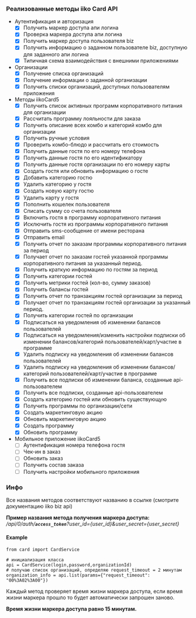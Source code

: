 ### Реализованные методы iiko Card API

-   Аутентификация и авторизация
    - [x] Получить маркер доступа апи логина
    - [x] Проверка маркера доступа апи логина
    - [x] Получить маркер доступа пользователя biz
    - [x] Получить информацию о заданном пользователе biz, доступную для заданного апи логина
    - [x] Типичная схема взаимодействия с внешними приложениями
-   Организации
    - [x] Получение списка организаций
    - [x] Получение информации о заданной организации
    - [x] Получить списки организаций, доступных пользователям приложения
-   Методы iikoCard5
    - [x] Получить список активных программ корпоративного питания для организации
    - [x] Рассчитать программу лояльности для заказа
    - [x] Получить описание всех комбо и категорий комбо для организации
    - [x] Получить ручные условия
    - [x] Проверить комбо-блюдо и рассчитать его стоимость
    - [x] Получить данные гостя по его номеру телефона
    - [x] Получить данные гостя по его идентификатору
    - [x] Получить данные гостя организации по его номеру карты
    - [x] Создать гостя или обновить информацию о госте
    - [x] Добавить категорию гостю
    - [x] Удалить категорию у гостя
    - [x] Создать новую карту гостю
    - [x] Удалить карту у гостя
    - [x] Пополнить кошелек пользователя
    - [x] Списать сумму со счета пользователя
    - [x] Включить гостя в программу корпоративного питания
    - [x] Исключить гостя из программы корпоративного питания
    - [x] Отправить sms-сообщение от имени ресторана
    - [x] Отправить email
    - [x] Получить отчет по заказам программы корпоративного питания за период
    - [x] Получает отчет по заказам гостей указанной программы корпоративного питания за указанный период.
    - [x] Получить краткую информацию по гостям за период
    - [x] Получить категории гостей
    - [x] Получить метрики гостей (кол-во, сумму заказов)
    - [x] Получить балансы гостей
    - [x] Получить отчет по транзакциям гостей организации за период
    - [x] Получает отчет по транзакциям гостей организации за указанный период.
    - [x] Получить категории гостей по организации
    - [x] Подписаться на уведомления об изменении балансов пользователей
    - [x] Подписаться на уведомления/изменить настройки подписки об изменении балансов/категорий пользователей/карт/участие в программе
    - [x] Удалить подписку на уведомления об изменении балансов пользователей
    - [x] Удалить подписку на уведомления об изменении балансов/категорий пользователей/карт/участие в программе
    - [x] Получить все подписки об изменении баланса, созданные api-пользователем
    - [x] Получить все подписки, созданные api-пользователем
    - [x] Создать категорию гостей или обновить существующую
    - [x] Получить программы по организации/сети
    - [x] Создать маркетинговую акцию
    - [x] Обновить маркетинговую акцию
    - [x] Создать программу
    - [x] Обновить программу
-   Мобильное приложение iikoCard5
    - [ ] Аутентификация номера телефона гостя
    - [ ] Чек-ин в заказ
    - [ ] Обновить заказ
    - [ ] Получить состав заказа
    - [ ] Получить настройки мобильного приложения

### Инфо
Все названия методов соответствуют названию в ссылке (смотрите документацию iiko biz api)

**Пример названия метода получения маркера доступа:** _/api/0/auth/**`access_token`**?user_id={user_id}&user_secret={user_secret}_

#### Example
    from card import CardService
    
    # инициализация класса 
    api = CardService(login,password,organizationId)
    # получаю список организаций, определяю request_timeout = 2 минутам
    organization_info = api.list(params={"request_timeout": "00%3A02%3A00"})

Каждый метод проверяет время жизни маркера доступа, если время жизни маркера прошло то будет автоматически запрошен заново.

**Время жизни маркера доступа равно 15 минутам.**